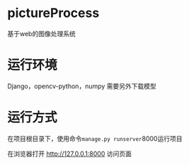 # pictureProcess
基于web的图像处理系统
# 运行环境
Django，opencv-python，numpy
需要另外下载模型
# 运行方式
在项目根目录下，使用命令`manage.py runserver`8000运行项目

在浏览器打开 http://127.0.0.1:8000 访问页面
